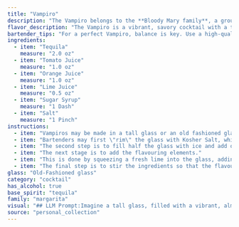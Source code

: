 ```yaml
---
title: "Vampiro"
description: "The Vampiro belongs to the **Bloody Mary family**, a group of tomato-based cocktails. Originating in **Mexico**, this refreshing drink blends the savory tang of tomato with the bright acidity of citrus and the kick of tequila. "
flavor_description: "The Vampiro is a vibrant, savory cocktail with a tangy kick. Tequila's warmth mingles with the acidity of tomato and citrus juices, creating a complex flavor.  The sweetness of sugar syrup balances the tartness, while a pinch of salt enhances the overall complexity.  It's a refreshing and satisfying drink, perfect for a warm day or a night out. "
bartender_tips: "For a perfect Vampiro, balance is key. Use a high-quality tequila for depth.  Don't overpower the tomato juice with citrus; use just enough lime and orange to brighten.  A touch of sugar syrup balances the acidity, but don't make it sweet.  Use a good pinch of salt to enhance the savory notes and rim your glass with a salted edge for a sophisticated touch. "
ingredients:
  - item: "Tequila"
    measure: "2.0 oz"
  - item: "Tomato Juice"
    measure: "1.0 oz"
  - item: "Orange Juice"
    measure: "1.0 oz"
  - item: "Lime Juice"
    measure: "0.5 oz"
  - item: "Sugar Syrup"
    measure: "1 Dash"
  - item: "Salt"
    measure: "1 Pinch"
instructions:
  - item: "Vampiros may be made in a tall glass or an old fashioned glass."
  - item: "Bartenders may first \"rim\" the glass with Kosher Salt, which is done by placing a layer of Kosher Salt on a chopping board, moistening the glass\' rim with lime juice or water, and then placing the upside down glass rim onto the Kosher Salt, so that the salt sticks to the moistened rim."
  - item: "The second step is to fill half the glass with ice and add one or two shooter glasses full of high quality Tequila."
  - item: "The next stage is to add the flavouring elements."
  - item: "This is done by squeezing a fresh lime into the glass, adding a few grains of salt, adding citrus-flavoured soda pop, until the glass is 4/5 full, and then adding spicy Viuda de Sanchez (or orange juice, lime juice and pico de gallo)."
  - item: "The final step is to stir the ingredients so that the flavours are properly blended."
glass: "Old-Fashioned glass"
category: "cocktail"
has_alcohol: true
base_spirit: "tequila"
family: "margarita"
visual: "## LLM Prompt:Imagine a tall glass, filled with a vibrant, almost blood-red liquid. The color is not uniform, but rather marbled with streaks of bright orange and a hint of green. The top of the drink is adorned with a delicate layer of foam, almost like a fluffy cloud, tinged with a faint orange hue.  The glass is chilled, condensation clinging to the sides and creating a shimmering effect. Tiny specks of salt cling to the rim, a salty counterpoint to the sweet and tart flavors within.  Describe the visual appeal of this cocktail, focusing on its colors, textures, and overall presentation. What kind of glass would it be served in? How would you describe the overall mood of the drink? "
source: "personal_collection"
---
```



